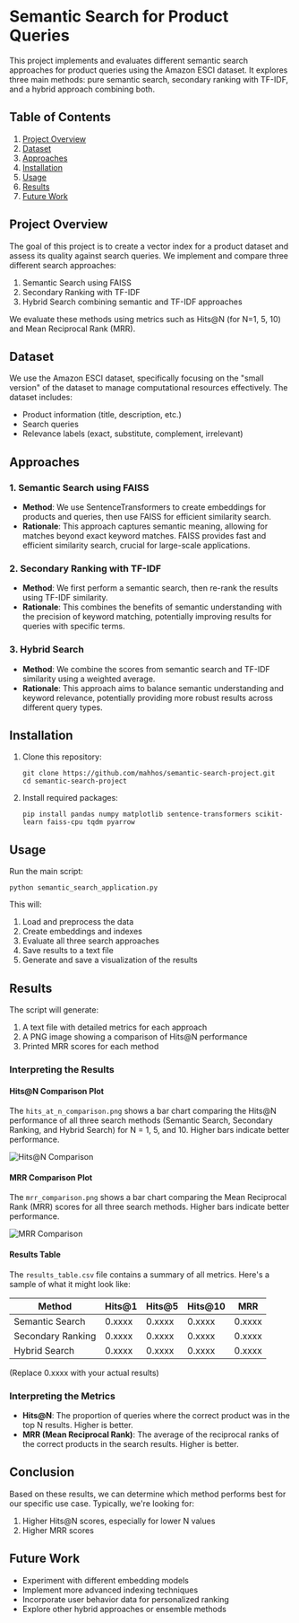 # Semantic Search for Product Queries

This project implements and evaluates different semantic search approaches for product queries using the Amazon ESCI dataset. It explores three main methods: pure semantic search, secondary ranking with TF-IDF, and a hybrid approach combining both.

## Table of Contents
1. [Project Overview](#project-overview)
2. [Dataset](#dataset)
3. [Approaches](#approaches)
4. [Installation](#installation)
5. [Usage](#usage)
6. [Results](#results)
7. [Future Work](#future-work)

## Project Overview

The goal of this project is to create a vector index for a product dataset and assess its quality against search queries. We implement and compare three different search approaches:

1. Semantic Search using FAISS
2. Secondary Ranking with TF-IDF
3. Hybrid Search combining semantic and TF-IDF approaches

We evaluate these methods using metrics such as Hits@N (for N=1, 5, 10) and Mean Reciprocal Rank (MRR).

## Dataset

We use the Amazon ESCI dataset, specifically focusing on the "small version" of the dataset to manage computational resources effectively. The dataset includes:

- Product information (title, description, etc.)
- Search queries
- Relevance labels (exact, substitute, complement, irrelevant)

## Approaches

### 1. Semantic Search using FAISS

- **Method**: We use SentenceTransformers to create embeddings for products and queries, then use FAISS for efficient similarity search.
- **Rationale**: This approach captures semantic meaning, allowing for matches beyond exact keyword matches. FAISS provides fast and efficient similarity search, crucial for large-scale applications.

### 2. Secondary Ranking with TF-IDF

- **Method**: We first perform a semantic search, then re-rank the results using TF-IDF similarity.
- **Rationale**: This combines the benefits of semantic understanding with the precision of keyword matching, potentially improving results for queries with specific terms.

### 3. Hybrid Search

- **Method**: We combine the scores from semantic search and TF-IDF similarity using a weighted average.
- **Rationale**: This approach aims to balance semantic understanding and keyword relevance, potentially providing more robust results across different query types.

## Installation

1. Clone this repository:
   ```
   git clone https://github.com/mahhos/semantic-search-project.git
   cd semantic-search-project
   ```

2. Install required packages:
   ```
   pip install pandas numpy matplotlib sentence-transformers scikit-learn faiss-cpu tqdm pyarrow
   ```

## Usage

Run the main script:

```
python semantic_search_application.py
```

This will:
1. Load and preprocess the data
2. Create embeddings and indexes
3. Evaluate all three search approaches
4. Save results to a text file
5. Generate and save a visualization of the results

## Results

The script will generate:
1. A text file with detailed metrics for each approach
2. A PNG image showing a comparison of Hits@N performance
3. Printed MRR scores for each method


### Interpreting the Results

#### Hits@N Comparison Plot

The `hits_at_n_comparison.png` shows a bar chart comparing the Hits@N performance of all three search methods (Semantic Search, Secondary Ranking, and Hybrid Search) for N = 1, 5, and 10. Higher bars indicate better performance.

![Hits@N Comparison](hits_at_n_comparison.png)

#### MRR Comparison Plot

The `mrr_comparison.png` shows a bar chart comparing the Mean Reciprocal Rank (MRR) scores for all three search methods. Higher bars indicate better performance.

![MRR Comparison](mrr_comparison.png)

#### Results Table

The `results_table.csv` file contains a summary of all metrics. Here's a sample of what it might look like:

| Method | Hits@1 | Hits@5 | Hits@10 | MRR |
|--------|--------|--------|---------|-----|
| Semantic Search | 0.xxxx | 0.xxxx | 0.xxxx | 0.xxxx |
| Secondary Ranking | 0.xxxx | 0.xxxx | 0.xxxx | 0.xxxx |
| Hybrid Search | 0.xxxx | 0.xxxx | 0.xxxx | 0.xxxx |

(Replace 0.xxxx with your actual results)

### Interpreting the Metrics

- **Hits@N**: The proportion of queries where the correct product was in the top N results. Higher is better.
- **MRR (Mean Reciprocal Rank)**: The average of the reciprocal ranks of the correct products in the search results. Higher is better.

## Conclusion

Based on these results, we can determine which method performs best for our specific use case. Typically, we're looking for:

1. Higher Hits@N scores, especially for lower N values
2. Higher MRR scores





## Future Work

- Experiment with different embedding models
- Implement more advanced indexing techniques
- Incorporate user behavior data for personalized ranking
- Explore other hybrid approaches or ensemble methods
